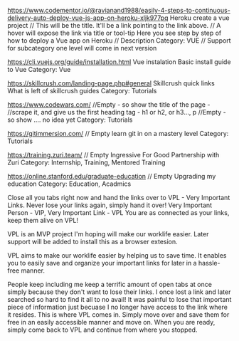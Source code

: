 https://www.codementor.io/@ravianand1988/easily-4-steps-to-continuous-delivery-auto-deploy-vue-js-app-on-heroku-xljk977pq
Heroku create a vue project 
// This will be the title. It'll be a link pointing to the link above. 
// A hover will expose the link via title or tool-tip
Here you see step by step of how to deploy a Vue app on Heroku // Description
Category: VUE // Support for subcategory one level will come in next version



https://cli.vuejs.org/guide/installation.html
Vue instalation
Basic install guide to Vue
Category: Vue


https://skillcrush.com/landing-page.php#general
Skillcrush quick links
What is left of skillcrush guides
Category: Tutorials


https://www.codewars.com/
//Empty - so show the title of the page - 
//scrape it, and give us the first heading tag - h1 or h2, or h3..., p
//Empty - so show .... no idea yet
Category: Tutorials


https://gitimmersion.com/
// Empty
learn git in on a mastery level
Category: Tutorials

https://training.zuri.team/
// Empty
Ingressive For Good Partnership with Zuri
Category: Internship, Training, Mentored Training

https://online.stanford.edu/graduate-education
// Empty
Upgrading my education
Category: Education, Acadmics

Close all you tabs right now and hand the links over to VPL - Very Important Links.
Never lose your links again, simply hand it over!
Very Important Person - VIP, Very Important Link - VPL
You are as connected as your links, keep them alive on VPL!

VPL is an MVP project I'm hoping will make our worklife easier.
Later support will be added to install this as a browser extesion.

VPL aims to make our worklife easier by helping us to save time. It enables you to
easily save and organize your important links for later in a hassle-free manner.

People keep including me keep a terrific amount of open tabs at once simply because
they don't want to lose their links. I once lost a link and later searched so hard to 
find it all to no avail! It was painful to lose that important piece of information
just becuase I no longer have access to the link where it resides. This is where VPL
comes in. Simply move over and save them for free in an easily accessible manner and 
move on. When you are ready, simply come back to VPL and continue from where you 
stopped. 